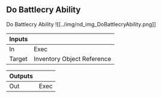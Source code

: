 ## Do Battlecry Ability
Do Battlecry Ability
![[../img/nd_img_DoBattlecryAbility.png]]

|Inputs||
|--|--|
| In | Exec |
| Target | Inventory Object Reference |

|Outputs||
|--|--|
| Out | Exec |

